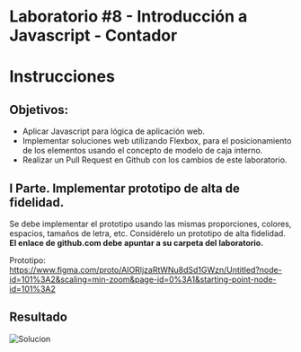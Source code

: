 # Laboratorio #8 - Introducción a Javascript - Contador

# Instrucciones

## Objetivos:
- Aplicar Javascript para lógica de aplicación web.
- Implementar soluciones web utilizando Flexbox, para el posicionamiento de los elementos usando el concepto de modelo de caja interno.
- Realizar un Pull Request en Github con los cambios de este laboratorio.

## I Parte. Implementar prototipo de alta de fidelidad.

Se debe implementar el prototipo usando las mismas proporciones, colores, espacios, tamaños de letra, etc. Considérelo un prototipo de alta fidelidad. **El enlace de github.com debe apuntar a su carpeta del laboratorio.**

Prototipo: <https://www.figma.com/proto/AIORljzaRtWNu8dSd1GWzn/Untitled?node-id=101%3A2&scaling=min-zoom&page-id=0%3A1&starting-point-node-id=101%3A2>

## Resultado
![Solucion](https://media.giphy.com/media/4DSlg8E2XSZ1QELufd/giphy.gif)